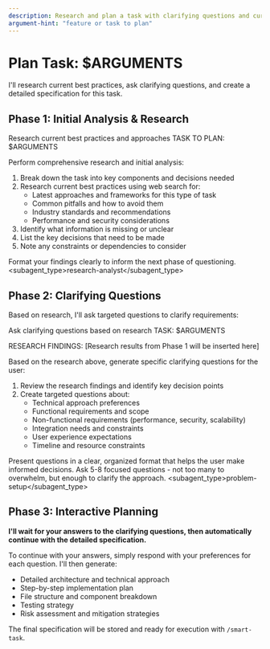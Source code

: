 ```yaml
---
description: Research and plan a task with clarifying questions and current best practices
argument-hint: "feature or task to plan"
---
```


# Plan Task: $ARGUMENTS

I'll research current best practices, ask clarifying questions, and create a detailed specification for this task.

## Phase 1: Initial Analysis & Research

<Task>
  <description>Research current best practices and approaches</description>
  <prompt>
TASK TO PLAN: $ARGUMENTS

Perform comprehensive research and initial analysis:
1. Break down the task into key components and decisions needed
2. Research current best practices using web search for:
   - Latest approaches and frameworks for this type of task
   - Common pitfalls and how to avoid them
   - Industry standards and recommendations
   - Performance and security considerations
3. Identify what information is missing or unclear
4. List the key decisions that need to be made
5. Note any constraints or dependencies to consider

Format your findings clearly to inform the next phase of questioning.
  </prompt>
  <subagent_type>research-analyst</subagent_type>
</Task>

## Phase 2: Clarifying Questions

Based on research, I'll ask targeted questions to clarify requirements:

<Task>
  <description>Ask clarifying questions based on research</description>
  <prompt>
TASK: $ARGUMENTS

RESEARCH FINDINGS:
[Research results from Phase 1 will be inserted here]

Based on the research above, generate specific clarifying questions for the user:
1. Review the research findings and identify key decision points
2. Create targeted questions about:
   - Technical approach preferences
   - Functional requirements and scope
   - Non-functional requirements (performance, security, scalability)
   - Integration needs and constraints
   - User experience expectations
   - Timeline and resource constraints

Present questions in a clear, organized format that helps the user make informed decisions.
Ask 5-8 focused questions - not too many to overwhelm, but enough to clarify the approach.
  </prompt>
  <subagent_type>problem-setup</subagent_type>
</Task>

## Phase 3: Interactive Planning

**I'll wait for your answers to the clarifying questions, then automatically continue with the detailed specification.**

To continue with your answers, simply respond with your preferences for each question. I'll then generate:
- Detailed architecture and technical approach
- Step-by-step implementation plan  
- File structure and component breakdown
- Testing strategy
- Risk assessment and mitigation strategies

The final specification will be stored and ready for execution with `/smart-task`.